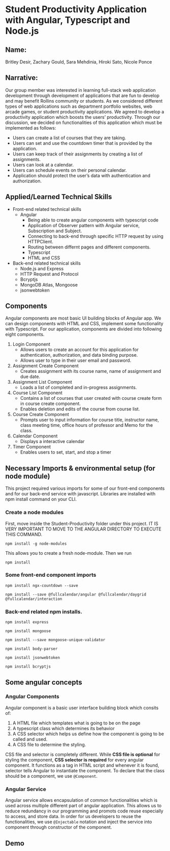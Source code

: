 # Student Productivity Application with Angular, Typescript and Node.js

## Name:

Britley Desir, Zachary Gould, Sara Mehdinia, Hiroki Sato, Nicole Ponce

## Narrative:
Our group member was interested in learning full-stack web application development through development of applications that are fun to develop and may benefit Rollins community or students. As we considered different types of web applications such as department portfolio websites, web arcade games, or student productivity applications. We agreed to develop a productivity application which boosts the users’ productivity. 
Through our discussion, we decided on functionalities of this application which must be implemented as follows:
- Users can create a list of courses that they are taking.
- Users can set and use the countdown timer that is provided by the application.
- Users can keep track of their assignments by creating a list of assignments. 
- Users can look at a calendar.
- Users can schedule events on their personal calendar. 
- Application should protect the user’s data with authentication and authorization.

## Applied/Learned Technical Skills

- Front-end related technical skills
    - Angular 
        - Being able to create angular components with typescript code
        - Application of Observer pattern with Angular service, Subscription and Subject.
        - Connecting to back-end through specific HTTP request by using HTTPClient.
        - Routing between differnt pages and different components. 
        - Typescript
        - HTML and CSS 
- Back-end related technical skills
    - Node.js and Express
    - HTTP Request and Protocol 
    - Bcryptjs
    - MongoDB Atlas, Mongoose
    - jsonwebtoken


## Components
Angular components are most basic UI building blocks of Angular app. We can design components with HTML and CSS, implement some functionality with Typescript. For our application, components are divided into following eight components. 
1. Login Component
    - Allows users to create an account for this application for authentication, authorization, and data binding purpose. 
    - Allows user to type in their user email and password. 
2. Assignment Create Component
    - Creates assignment with its course name, name of assignment and due date.
3. Assignment List Component
    - Loads a list of completed and in-progress assignments. 
4. Course List Component
    - Contains a list of courses that user created with course create form in course create component. 
    - Enables deletion and edits of the course from course list. 
5. Course Create Component
    - Prompts user to input information for course title, instructor name, class meeting time, office hours of professor and Memo for the class. 
6. Calendar Component
    - Displays a interactive calendar
7. Timer Component
    - Enables users to set, start, and stop a timer

## Necessary Imports & environmental setup (for node module)
This project required various imports for some of our front-end components and for our back-end service with javascript. Libraries are installed with npm install command on your CLI.
### Create a node modules

First, move inside the Student-Productivity folder under this project. IT IS VERY IMPORTANT TO MOVE TO THE ANGULAR DIRECTORY TO EXECUTE THIS COMMAND. 
```
npm install -g node-modules
```
This allows you to create a fresh node-module. 
Then we run 
```
npm install
```

### Some front-end component imports

```
npm install ngx-countdown --save
```
```
npm install --save @fullcalendar/angular @fullcalendar/daygrid @fullcalendar/interaction
```

### Back-end related npm installs.

```
npm install express
```
```
npm install mongoose
```
```
npm install --save mongoose-unique-validator
```
```
npm install body-parser
```
```
npm install jsonwebtoken
```
```
npm install bcryptjs
```

## Some angular concepts
### Angular Components
  Angular component is a basic user interface building block which consits of:
1. A HTML file which templates what is going to be on the page
2. A typescript class which determines its behavior
3. A CSS selector which helps us define how the component is going to be called and used.
4. A CSS file to determine the styling. 

  CSS file and selector is completely different. While **CSS file is optional** for styling the component, **CSS selector is required** for every angular component. It functions as a tag in HTML script and whenever it is found, selector tells Angular to instantiate the component. 
  To declare that the class should be a component, we use ```@Component```. 


### Angular Service
  Angular service allows encapsulation of common functionalities which is used across multiple different part of angular application. This allows us to reduce redundancy in our programming and promots code reuse especially to access, and store data.   In order for us developers to reuse the functionalities, we use ```@Injectable``` notation and inject the service into component through constructor of the component.   





## Demo


